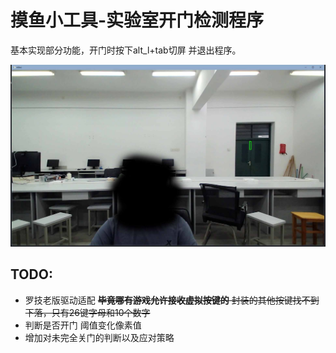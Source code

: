 # 摸鱼小工具-实验室开门检测程序

基本实现部分功能，开门时按下alt_l+tab切屏 并退出程序。

![](static/test.jpg "展示")
## TODO:
- 罗技老版驱动适配 ~~**毕竟哪有游戏允许接收虚拟按键的** 封装的其他按键找不到下落，只有26键字母和10个数字~~
- 判断是否开门 阈值变化像素值
- 增加对未完全关门的判断以及应对策略